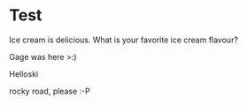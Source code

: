 # Test

Ice cream is delicious. What is your favorite ice cream flavour?

Gage was here >:)

Helloski

rocky road, please :-P
